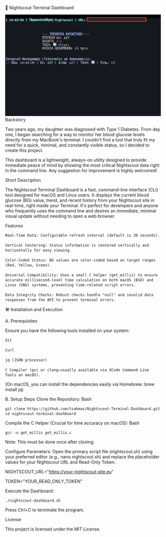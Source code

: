 🚀 Nightscout Terminal Dashboard

![Nightscout Dashboard in Terminal](./screenshot.png)
Backstory

Two years ago, my daughter was diagnosed with Type 1 Diabetes. From day one, I began searching for a way to monitor her blood glucose levels directly from my MacBook's terminal. I couldn't find a tool that truly fit my need for a quick, minimal, and constantly visible status, so I decided to create this project.

This dashboard is a lightweight, always-on utility designed to provide immediate peace of mind by showing the most critical Nightscout data right in the command line. Any suggestion for improvement is highly welcomed!

Short Description

The Nightscout Terminal Dashboard is a fast, command-line interface (CLI) tool designed for macOS and Linux users. It displays the current blood glucose (BG) value, trend, and recent history from your Nightscout site in real-time, right inside your Terminal. It's perfect for developers and anyone who frequently uses the command line and desires an immediate, minimal visual update without needing to open a web browser.

Features

    Real-Time Data: Configurable refresh interval (default is 30 seconds).

    Vertical Centering: Status information is centered vertically and horizontally for easy viewing.

    Color-Coded Status: BG values are color-coded based on target ranges (Red, Yellow, Green).

    Universal Compatibility: Uses a small C helper (get_millis) to ensure accurate millisecond-level time calculation on both macOS (BSD) and Linux (GNU) systems, preventing time-related script errors.

    Data Integrity Checks: Robust checks handle "null" and invalid data responses from the API to prevent terminal errors.

🛠️ Installation and Execution

A. Prerequisites

Ensure you have the following tools installed on your system:

    Git

    Curl

    jq (JSON processor)

    C Compiler (gcc or clang—usually available via XCode Command Line Tools on macOS).

(On macOS, you can install the dependencies easily via Homebrew: brew install jq)

B. Setup Steps
    Clone the Repository:
    Bash
    
    git clone https://github.com/tsakmas/Nightscout-Terminal-Dashboard.git
    cd nightscout-terminal-dashboard


Compile the C Helper (Crucial for time accuracy on macOS):
Bash

    gcc -o get_millis get_millis.c

Note: This must be done once after cloning.

Configure Parameters: Open the primary script file (nightscout.sh) using your preferred editor (e.g., nano nightscout.sh) and replace the placeholder values for your Nightscout URL and Read-Only Token:

NIGHTSCOUT_URL="https://your-nightscout-site.eu"

TOKEN="YOUR_READ_ONLY_TOKEN"

Execute the Dashboard:

    ./nightscout-dashboard.sh

Press Ctrl+C to terminate the program.


License

This project is licensed under the MIT License.
